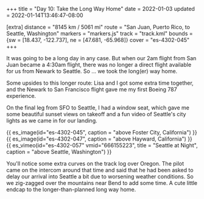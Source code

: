 +++
title = "Day 10: Take the Long Way Home"
date = 2022-01-03
updated = 2022-01-14T13:46:47-08:00

[extra]
distance = "8145 km / 5061 mi"
route = "San Juan, Puerto Rico, to Seattle, Washington"
markers = "markers.js"
track = "track.kml"
bounds = {sw = [18.437, -122.737], ne = [47.681, -65.968]}
cover = "es-4302-045"
+++

It was going to be a long day in any case. But when our 2am flight from San Juan became a 4:30am flight, there was no longer a direct flight available for us from Newark to Seattle. So ... we took the long(er) way home.

<!-- more -->

Some upsides to this longer route: Lisa and I got some extra time together, and the Newark to San Francisco flight gave me my first Boeing 787 experience.

On the final leg from SFO to Seattle, I had a window seat, which gave me some beautiful sunset views on takeoff and a fun video of Seattle's city lights as we came in for our landing.

{{ es_image(id="es-4302-045", caption = "above Foster City, California") }}
{{ es_image(id="es-4302-047", caption = "above Hayward, California") }}
{{ es_vimeo(id="es-4302-057" vmid="666155223", title = "Seattle at Night", caption = "above Seattle, Washington") }}

You'll notice some extra curves on the track log over Oregon. The pilot came on the intercom around that time and said that he had been asked to delay our arrival into Seattle a bit due to worsening weather conditions. So we zig-zagged over the mountains near Bend to add some time. A cute little endcap to the longer-than-planned long way home.
